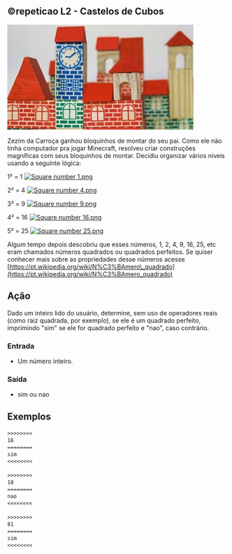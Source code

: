 ## ©repeticao L2 - Castelos de Cubos


![](__capa.jpg)

Zezim da Carroça ganhou bloquinhos de montar do seu pai. Como ele não tinha computador pra jogar Minecraft, resolveu criar construções magníficas com seus bloquinhos de montar. Decidiu organizar vários níveis usando a seguinte lógica:

1² = 1 [![Square number 1.png](https://upload.wikimedia.org/wikipedia/commons/7/78/Square_number_1.png)](__quadrado1.png)

2² = 4 [![Square number 4.png](https://upload.wikimedia.org/wikipedia/commons/e/e1/Square_number_4.png)](__quadrado2.png)

3² = 9 [![Square number 9.png](https://upload.wikimedia.org/wikipedia/commons/4/4c/Square_number_9.png)](__quadrado9.png)  

4² = 16 [![Square number 16.png](https://upload.wikimedia.org/wikipedia/commons/f/f8/Square_number_16.png)](__quadrado16.png)  

5² = 25 [![Square number 25.png](https://upload.wikimedia.org/wikipedia/commons/0/0a/Square_number_25.png)](__quadrado25.png)

Algum tempo depois descobriu que esses números, 1, 2, 4, 9, 16, 25, etc eram chamados números quadrados ou quadrados perfeitos. Se quiser conhecer mais sobre as propriedades desse números acesse [https://pt.wikipedia.org/wiki/N%C3%BAmero\_quadrado](https://pt.wikipedia.org/wiki/N%C3%BAmero_quadrado)

## Ação

Dado um inteiro lido do usuário, determine, sem uso de operadores reais  
(como raiz quadrada, por exemplo), se ele é um quadrado perfeito, imprimindo "sim" se ele for quadrado perfeito e "nao", caso contrário.  

### Entrada

- Um número inteiro.  

### Saída

- sim ou nao

## Exemplos

```
>>>>>>>>
16
========
sim
<<<<<<<<

>>>>>>>>
18
========
nao
<<<<<<<<

>>>>>>>>
81
========
sim
<<<<<<<<
```

